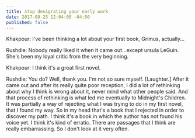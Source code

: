 ```yaml
---
title: stop denigrating your early work
date: 2017-08-25 12:04:00 -04:00
published: false
---
```


Khakpour: I've been thinking a lot about your first book, Grimus, actually...

Rushdie: Nobody really liked it when it came out...except ursula LeGuin. She's been my loyal critic from the very beginning.

Khakpour: I think it's a great first novel.

Rushdie: You do? Well, thank you. I'm not so sure myself. [Laughter.] After it came out and after its really quite poor reception, I did a lot of rethinking about why I think is wrong about it, never mind what other people said. And that process of rethinking is what led me eventually to Midnight's Children. It was partially a way of rejecting what I was trying to do in my first novel, that I found my way. So in my head that's a book that I rejected in order to discover my path. I think it's a book in which the author has not found his voice yet. I think it's kind of erratic. There are passages that I think are really embarrassing. So I don't look at it very often.